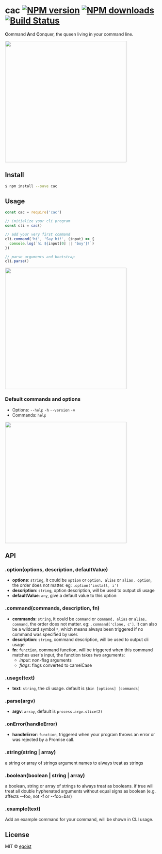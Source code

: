 # cac [![NPM version](https://img.shields.io/npm/v/cac.svg)](https://npmjs.com/package/cac) [![NPM downloads](https://img.shields.io/npm/dm/cac.svg)](https://npmjs.com/package/cac) [![Build Status](https://img.shields.io/circleci/project/egoist/cac/master.svg)](https://circleci.com/gh/egoist/cac)

**C**ommand **A**nd **C**onquer, the queen living in your command line.

<img src="http://i.giphy.com/v3FeH4swox9mg.gif" width="400"/>

## Install

```bash
$ npm install --save cac
```

## Usage

```js
const cac = require('cac')

// initialize your cli program
const cli = cac()

// add your very first command
cli.command('hi', 'Say hi!', (input) => {
  console.log(`hi ${input[0] || 'boy'}!`)
})

// parse arguments and bootstrap
cli.parse()
```

<img src="./media/preview-1.jpg" width="400" />

### Default commands and options

- Options: `--help` `-h` `--version` `-v`
- Commands: `help`

<img src="./media/preview-2.jpg" width="400" />
 
## API

### .option(options, description, defaultValue)

- **options**: `string`, it could be `option` or `option, alias` or `alias, option`, the order does not matter. eg: `.option('install, i')`
- **description**: `string`, option description, will be used to output cli usage
- **defaultValue**: `any`, give a default value to this option

### .command(commands, description, fn)

- **commands**: `string`, it could be `command` or `command, alias` or `alias, command`, the order does not matter. eg: `.command('clone, c')`. It can also be a wildcard symbol `*`, which means always been triggered if no command was specified by user.
- **description**: `string`, command description, will be used to output cli usage
- **fn**: `function`, command function, will be triggered when this command matches user's input, the function takes two arguments:
  - *input*: non-flag arguments
  - *flags*: flags converted to camelCase

### .usage(text)

- **text**: `string`, the cli usage. default is `$bin [options] [commands]`

### .parse(argv)

- **argv**: `array`, default is `process.argv.slice(2)`

### .onError(handleError)

- **handleError**: `function`, triggered when your program throws an error or was rejected by a Promise call.

### .string(string | array)

a string or array of strings argument names to always treat as strings

### .boolean(boolean | string | array)

a boolean, string or array of strings to always treat as booleans. if true will treat all double hyphenated arguments without equal signs as boolean (e.g. affects --foo, not -f or --foo=bar)

### .example(text)

Add an example command for your command, will be shown in CLI usage.

## License

MIT © [egoist](https://github.com/egoist)
